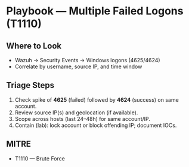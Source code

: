 # Playbook — Multiple Failed Logons (T1110)

## Where to Look
- Wazuh → Security Events → Windows logons (4625/4624)
- Correlate by username, source IP, and time window

## Triage Steps
1. Check spike of **4625** (failed) followed by **4624** (success) on same account.
2. Review source IP(s) and geolocation (if available).
3. Scope across hosts (last 24–48h) for same account/IP.
4. Contain (lab): lock account or block offending IP; document IOCs.

## MITRE
- T1110 — Brute Force
